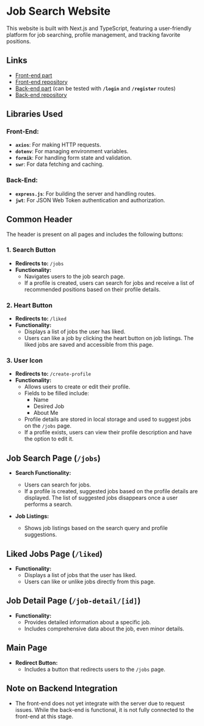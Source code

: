 # Job Search Website

This website is built with Next.js and TypeScript, featuring a user-friendly platform for job searching, profile management, and tracking favorite positions.

## Links
- [Front-end part](https://iteamtest.vercel.app/)
- [Front-end repository](https://github.com/atryknaav/iteamtest)
- [Back-end part](https://iteamtest-server.onrender.com) (can be tested with **`/login`** and **`/register`** routes)
- [Back-end repository](https://github.com/atryknaav/iteamtest-server)
## Libraries Used

### Front-End:
- **`axios`**: For making HTTP requests.
- **`dotenv`**: For managing environment variables.
- **`formik`**: For handling form state and validation.
- **`swr`**: For data fetching and caching.

### Back-End:
- **`express.js`**: For building the server and handling routes.
- **`jwt`**: For JSON Web Token authentication and authorization.

## Common Header

The header is present on all pages and includes the following buttons:

### 1. Search Button
- **Redirects to:** `/jobs`
- **Functionality:** 
  - Navigates users to the job search page.
  - If a profile is created, users can search for jobs and receive a list of recommended positions based on their profile details.

### 2. Heart Button
- **Redirects to:** `/liked`
- **Functionality:** 
  - Displays a list of jobs the user has liked.
  - Users can like a job by clicking the heart button on job listings. The liked jobs are saved and accessible from this page.

### 3. User Icon
- **Redirects to:** `/create-profile`
- **Functionality:**
  - Allows users to create or edit their profile.
  - Fields to be filled include:
    - Name
    - Desired Job
    - About Me
  - Profile details are stored in local storage and used to suggest jobs on the `/jobs` page.
  - If a profile exists, users can view their profile description and have the option to edit it.

## Job Search Page (`/jobs`)

- **Search Functionality:**
  - Users can search for jobs.
  - If a profile is created, suggested jobs based on the profile details are displayed. The list of suggested jobs disappears once a user performs a search.
  
- **Job Listings:**
  - Shows job listings based on the search query and profile suggestions.

## Liked Jobs Page (`/liked`)

- **Functionality:**
  - Displays a list of jobs that the user has liked.
  - Users can like or unlike jobs directly from this page.

## Job Detail Page (`/job-detail/[id]`)

- **Functionality:**
  - Provides detailed information about a specific job.
  - Includes comprehensive data about the job, even minor details.

## Main Page

- **Redirect Button:**
  - Includes a button that redirects users to the `/jobs` page.


## Note on Backend Integration

- The front-end does not yet integrate with the server due to request issues. While the back-end is functional, it is not fully connected to the front-end at this stage.
